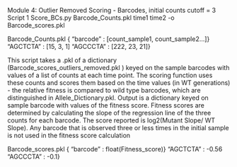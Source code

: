 Module 4: Outlier Removed Scoring - Barcodes, initial counts cutoff = 3
Script 1
Score_BCs.py Barcode_Counts.pkl time1 time2 -o Barcode_scores.pkl 

Barcode_Counts.pkl
	{ “barcode” : [count_sample1, count_sample2…]}
	“AGCTCTA” : [15, 3, 1]
“AGCCCTA” : [222, 23, 21]}


This script takes a .pkl of a dictionary (Barcode_scores_outliers_removed.pkl ) keyed on the sample barcodes with values of a list of counts at each time point. The scoring function uses these counts and scores them based on the time values (in WT generations) - the relative fitness is compared to wild type barcodes, which are distinguished in Allele_Dictionary.pkl. Output is a dictionary keyed on sample barcode with values of the fitness score. Fitness scores are determined by calculating the slope of the regression line of the three counts for each barcode. The score reported is log2(Mutant Slope/ WT Slope). Any barcode that is observed three or less times in the initial sample is not used in the fitness score calculation

Barcode_scores.pkl
	{ “barcode” : float(Fitness_score)}
	“AGCTCTA” : -0.56
	“AGCCCTA” : -0.1}

